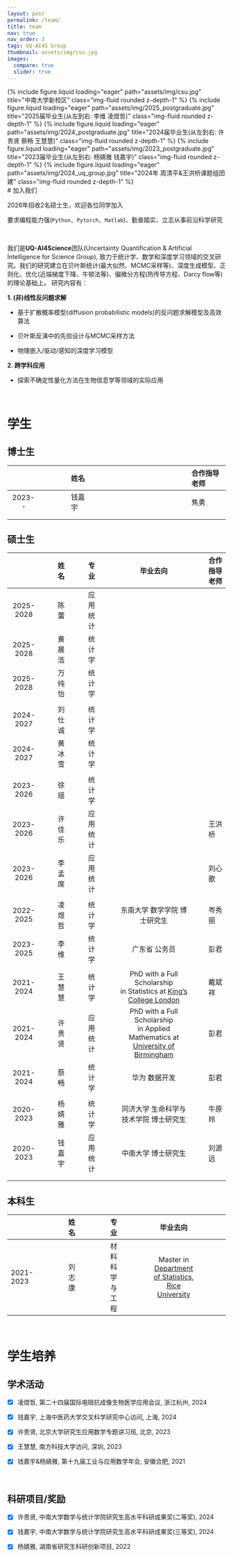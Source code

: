 ```yaml
---
layout: post
permalink: /team/
title: team
nav: true
nav_order: 3
tags: UQ-AI4S Group
thumbnail: assets/img/csu.jpg
images:
  compare: true
  slider: true
---
```


<swiper-container keyboard="true" navigation="true" pagination="true" pagination-clickable="true" pagination-dynamic-bullets="true" rewind="true">
  <swiper-slide>{% include figure.liquid loading="eager" path="assets/img/csu.jpg" title="中南大学新校区" class="img-fluid rounded z-depth-1" %}</swiper-slide>
  <swiper-slide>{% include figure.liquid loading="eager" path="assets/img/2025_postgraduate.jpg" title="2025届毕业生(从左到右: 李维 凌煜哲)" class="img-fluid rounded z-depth-1" %}</swiper-slide>
  <swiper-slide>{% include figure.liquid loading="eager" path="assets/img/2024_postgraduate.jpg" title="2024届毕业生(从左到右: 许贵贤 蔡畅 王慧慧)" class="img-fluid rounded z-depth-1" %}</swiper-slide>
  <swiper-slide>{% include figure.liquid loading="eager" path="assets/img/2023_postgraduate.jpg" title="2023届毕业生(从左到右: 杨婧雅 钱嘉宇)" class="img-fluid rounded z-depth-1" %}</swiper-slide>
  <swiper-slide>{% include figure.liquid loading="eager" path="assets/img/2024_uq_group.jpg" title="2024年 周清平&王洪桥课题组团建" class="img-fluid rounded z-depth-1" %}</swiper-slide>
</swiper-container>

<br>
# 加入我们

2026年招收2名硕士生，欢迎各位同学加入

要求编程能力强(`Python, Pytorch, Matlab`)、勤奋踏实、立志从事前沿科学研究


<br>

我们是**UQ-AI4Science**团队(Uncertainty Quantification & Artificial Intelligence for Science Group),  致力于统计学、数学和深度学习领域的交叉研究。我们的研究建立在贝叶斯统计(最大似然、MCMC采样等)、深度生成模型、正则化、优化(近端梯度下降、牛顿法等)、偏微分方程(热传导方程、Darcy flow等)的理论基础上。
研究内容有：

**1. (非)线性反问题求解**

- 基于扩散概率模型(diffusion probabilistic models)的反问题求解模型及高效算法
  
- 贝叶斯反演中的先验设计与MCMC采样方法
  
- 物理嵌入/驱动/感知的深度学习模型


**2. 跨学科应用**
   
- 探索不确定性量化方法在生物信息学等领域的实际应用 

<br>

# 学生
## 博士生

|   |     |     |     |     | 姓名  |     |     |     |     |  |     |     |     |     |   |     |     |     |     | 合作指导老师 |
|:---------:|------|------|------|------|:-----|------|------|------|------|:----|------|------|------|------|:--------------------------------------------------------------:|------|------|------|------|:--------------|
| 2023--     |   |     |     |     | 钱嘉宇 |      |     |     |     |  |      |     |     |     | |     |     |     |     | 焦勇         |
|  |   |     |     |     |  |      |     |     |     |  |      |     |     |     | |     |     |     |     |          |
|  |   |     |     |     |  |      |     |     |     |  |      |     |     |     | |     |     |     |     |          |

## 硕士生

|            |      |      |   姓名    |      |      |    专业    |      |      |                         毕业去向                          |      |      |   合作指导老师   |
|:----------:|------|------|:---------|------|------|:----------|------|------|:------------------------------------------------------------:|------|------|:----------------|
|   2025-2028   |      |      |   陈  蕾  |      |      |   应用统计   |      |      |                                                                |      |      |                  |
|   2025-2028   |      |      |   黄晨浩   |      |      |   统计学   |      |      |                                                                |      |      |                  |
|   2025-2028   |      |      |   万纯怡   |      |      |   统计学   |      |      |                                                                |      |      |                  |
|            |      |      |           |      |      |            |      |      |                                                                |      |      |                  |
|   2024-2027   |      |      |   刘仕诚   |      |      |   统计学   |      |      |                                                                |      |      |                  |
|   2024-2027   |      |      |   黄冰雪   |      |      |   统计学   |      |      |                                                                |      |      |                  |
|            |      |      |           |      |      |            |      |      |                                                                |      |      |                  |
|   2023-2026   |      |      |   徐  瑶   |      |      |   统计学   |      |      |                                                                |      |      |                  |
|   2023-2026   |      |      |   许佳乐  |      |      |  应用统计  |      |      |                                                                |      |      |     王洪桥     |
|   2023-2026   |      |      |   李孟席  |      |      |  应用统计  |      |      |                                                                |      |      |     刘心歌     |
|            |      |      |           |      |      |            |      |      |                                                                |      |      |                  |
|   2022-2025   |      |      |   凌煜哲  |      |      |   统计学   |      |      |         东南大学 数学学院  博士研究生                                                 |      |      |      岑秀丽           |
|   2023-2025 |      |      |   李  维   |      |      |   统计学   |      |      |          广东省 公务员                                                     |      |      |      彭君      |
|            |      |      |           |      |      |            |      |      |                                                                |      |      |                  |
| 2021-2024  |      |      |   王慧慧  |      |      |   统计学   |      |      | PhD with a Full Scholarship <br> in Statistics at [King’s College London](https://www.kcl.ac.uk/mathematics)  |      |      |     戴斌祥     |
| 2021-2024  |      |      |   许贵贤  |      |      |  应用统计  |      |      | PhD with a Full Scholarship <br> in Applied Mathematics at [ University of Birmingham](https://www.birmingham.ac.uk/schools/mathematics)  |      |      |      彭君      |
| 2021-2024  |      |      |   蔡 畅    |      |      |   统计学   |      |      |                  华为 数据开发                          |      |      |      彭君      |
|            |      |      |           |      |      |            |      |      |                                                                |      |      |                  |
| 2020-2023  |      |      |   杨婧雅  |      |      |   统计学   |      |      |   同济大学 生命科学与技术学院  博士研究生         |      |      |     牛原玲     |
| 2020-2023  |      |      |   钱嘉宇  |      |      |  应用统计  |      |      |                  中南大学 博士研究生                   |      |      |     刘源远     |
|            |      |      |           |      |      |            |      |      |                                                                |      |      |                  |
|            |      |      |           |      |      |            |      |      |                                                                |      |      |                  |


## 本科生

|   |     |     |     |     | 姓名  |     |     |     |     | 专业 |     |     |     |     | 毕业去向 |     |     |     |     |
|:---------|------|------|------|------|:-----|------|------|------|------|:----|------|------|------|------|:--------------------------------------------------------------:|------|------|------|------|
| 2021-2023 |   |     |     |     | 刘志康 |      |     |     |     | 材料科学与工程 |      |     |     |     | Master in [Department of Statistics,  Rice University](https://statistics.rice.edu/)  |     |     |     |     |

<br>

# 学生培养
## 学术活动

- [x] 凌煜哲, 第二十四届国际电阻抗成像生物医学应用会议, 浙江杭州, 2024

- [x] 钱嘉宇, 上海中医药大学交叉科学研究中心访问, 上海,  2024

- [x] 许贵贤, 北京大学研究生应用数学专题讲习班, 北京, 2023

- [x] 王慧慧, 南方科技大学访问, 深圳, 2023

- [x] 钱嘉宇&杨婧雅, 第十九届工业与应用数学年会, 安徽合肥, 2021

<br>

## 科研项目/奖励

- [x] 许贵贤, 中南大学数学与统计学院研究生高水平科研成果奖(二等奖),  2024

- [x] 钱嘉宇, 中南大学数学与统计学院研究生高水平科研成果奖(三等奖),  2024  

- [x] 杨婧雅, 湖南省研究生科研创新项目,  2022




